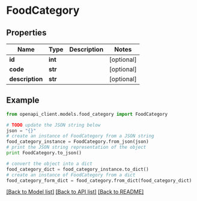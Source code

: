 # FoodCategory


## Properties

Name | Type | Description | Notes
------------ | ------------- | ------------- | -------------
**id** | **int** |  | [optional] 
**code** | **str** |  | [optional] 
**description** | **str** |  | [optional] 

## Example

```python
from openapi_client.models.food_category import FoodCategory

# TODO update the JSON string below
json = "{}"
# create an instance of FoodCategory from a JSON string
food_category_instance = FoodCategory.from_json(json)
# print the JSON string representation of the object
print FoodCategory.to_json()

# convert the object into a dict
food_category_dict = food_category_instance.to_dict()
# create an instance of FoodCategory from a dict
food_category_form_dict = food_category.from_dict(food_category_dict)
```
[[Back to Model list]](../README.md#documentation-for-models) [[Back to API list]](../README.md#documentation-for-api-endpoints) [[Back to README]](../README.md)


